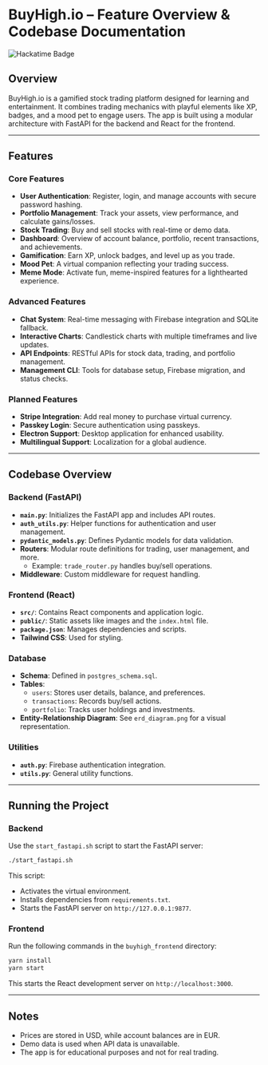 # BuyHigh.io – Feature Overview & Codebase Documentation

![Hackatime Badge](https://hackatime-badge.hackclub.com/U08RM2BCLBU/BuyHigh.io)

## Overview

BuyHigh.io is a gamified stock trading platform designed for learning and entertainment. It combines trading mechanics with playful elements like XP, badges, and a mood pet to engage users. The app is built using a modular architecture with FastAPI for the backend and React for the frontend.

---

## Features

### Core Features
- **User Authentication**: Register, login, and manage accounts with secure password hashing.
- **Portfolio Management**: Track your assets, view performance, and calculate gains/losses.
- **Stock Trading**: Buy and sell stocks with real-time or demo data.
- **Dashboard**: Overview of account balance, portfolio, recent transactions, and achievements.
- **Gamification**: Earn XP, unlock badges, and level up as you trade.
- **Mood Pet**: A virtual companion reflecting your trading success.
- **Meme Mode**: Activate fun, meme-inspired features for a lighthearted experience.

### Advanced Features
- **Chat System**: Real-time messaging with Firebase integration and SQLite fallback.
- **Interactive Charts**: Candlestick charts with multiple timeframes and live updates.
- **API Endpoints**: RESTful APIs for stock data, trading, and portfolio management.
- **Management CLI**: Tools for database setup, Firebase migration, and status checks.

### Planned Features
- **Stripe Integration**: Add real money to purchase virtual currency.
- **Passkey Login**: Secure authentication using passkeys.
- **Electron Support**: Desktop application for enhanced usability.
- **Multilingual Support**: Localization for a global audience.

---

## Codebase Overview

### Backend (FastAPI)
- **`main.py`**: Initializes the FastAPI app and includes API routes.
- **`auth_utils.py`**: Helper functions for authentication and user management.
- **`pydantic_models.py`**: Defines Pydantic models for data validation.
- **Routers**: Modular route definitions for trading, user management, and more.
  - Example: `trade_router.py` handles buy/sell operations.
- **Middleware**: Custom middleware for request handling.

### Frontend (React)
- **`src/`**: Contains React components and application logic.
- **`public/`**: Static assets like images and the `index.html` file.
- **`package.json`**: Manages dependencies and scripts.
- **Tailwind CSS**: Used for styling.

### Database
- **Schema**: Defined in `postgres_schema.sql`.
- **Tables**:
  - `users`: Stores user details, balance, and preferences.
  - `transactions`: Records buy/sell actions.
  - `portfolio`: Tracks user holdings and investments.
- **Entity-Relationship Diagram**: See `erd_diagram.png` for a visual representation.

### Utilities
- **`auth.py`**: Firebase authentication integration.
- **`utils.py`**: General utility functions.

---

## Running the Project

### Backend
Use the `start_fastapi.sh` script to start the FastAPI server:
```bash
./start_fastapi.sh
```
This script:
- Activates the virtual environment.
- Installs dependencies from `requirements.txt`.
- Starts the FastAPI server on `http://127.0.0.1:9877`.

### Frontend
Run the following commands in the `buyhigh_frontend` directory:
```bash
yarn install
yarn start
```
This starts the React development server on `http://localhost:3000`.

---

## Notes

- Prices are stored in USD, while account balances are in EUR.
- Demo data is used when API data is unavailable.
- The app is for educational purposes and not for real trading.

